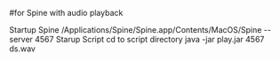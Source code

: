 #for Spine with audio playback

Startup Spine
    /Applications/Spine/Spine.app/Contents/MacOS/Spine --server 4567
Starup Script
    cd to script directory
    java -jar play.jar 4567 ds.wav
